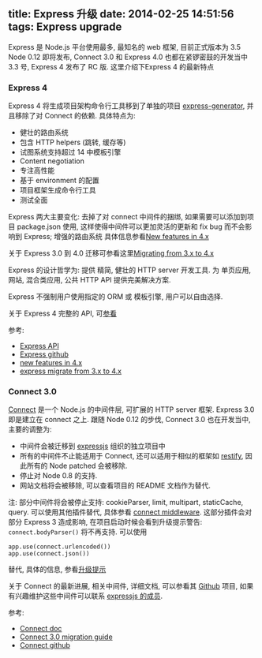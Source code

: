 title: Express 升级
date: 2014-02-25 14:51:56
tags: Express upgrade
---
Express 是 Node.js 平台使用最多, 最知名的 web 框架, 目前正式版本为 3.5
Node 0.12 即将发布, Connect 3.0 和 Express 4.0 也都在紧锣密鼓的开发当中
3.3 号, Express 4 发布了 RC 版. 这里介绍下Express 4 的最新特点

### Express 4
Express 4 将生成项目架构命令行工具移到了单独的项目 [express-generator](https://github.com/expressjs/generator),
并且移除了对 Connect 的依赖. 具体特点为:

* 健壮的路由系统
* 包含 HTTP helpers (跳转, 缓存等)
* 试图系统支持超过 14 中模板引擎
* Content negotiation
* 专注高性能
* 基于 environment 的配置
* 项目框架生成命令行工具
* 测试全面

Express 两大主要变化: 去掉了对 connect 中间件的捆绑, 如果需要可以添加到项目 package.json 使用, 这样使得中间件可以更加灵活的更新和 fix bug
而不会影响到 Express; 增强的路由系统 具体信息参看[New features in 4.x](https://github.com/visionmedia/express/wiki/New-features-in-4.x)

关于 Express 3.0 到 4.0 迁移可参看这里[Migrating from 3.x to 4.x](https://github.com/visionmedia/express/wiki/Migrating-from-3.x-to-4.x)

Express 的设计哲学为: 提供 精简, 健壮的 HTTP server 开发工具. 为 单页应用, 网站, 混合类应用, 公共 HTTP API
提供完美解决方案.

Express 不强制用户使用指定的 ORM 或 模板引擎, 用户可以自由选择. 

关于 Express 4 完整的 API, 可[参看](http://expressjs.com/4x/api.html)


参考:

* [Express API](http://expressjs.org)
* [Express github](https://github.com/visionmedia/express)
* [new features in 4.x](https://github.com/visionmedia/express/wiki/New-features-in-4.x)
* [express migrate from 3.x to 4.x](https://github.com/visionmedia/express/wiki/Migrating-from-3.x-to-4.x)



### Connect 3.0

[Connect](https://github.com/senchalabs/connect) 是一个 Node.js 的中间件层, 
可扩展的 HTTP server 框架. Express 3.0 即是建立在 connect 之上. 跟随 Node 0.12
的步伐, Connect 3.0 也在开发当中, 主要的调整为:

* 中间件会被迁移到 [expressjs](http://github.com/expressjs) 组织的独立项目中
* 所有的中间件不止能适用于 Connect, 还可以适用于相似的框架如 [restify](https://github.com/mcavage/node-restify), 因此所有的 Node patched 会被移除.
* 停止对 Node 0.8 的支持.
* 网站文档将会被移除, 可以查看项目的 README 文档作为替代.

注: 部分中间件将会被停止支持: cookieParser, limit, multipart, staticCache, query. 
可以使用其他插件替代, 具体参看 [connect middleware](https://github.com/senchalabs/connect#middleware).
这部分插件会对部分 Express 3 造成影响, 在项目启动时候会看到升级提示警告: `connect.bodyParser()` 将不再支持.
可以使用
```
app.use(connect.urlencoded())
app.use(connect.json())
```
替代, 具体的信息, 参看[升级提示](https://github.com/senchalabs/connect/wiki/Connect-3.0)

关于 Connect 的最新进展, 相关中间件, 详细文档, 可以参看其 [Github](https://github.com/senchalabs/connect) 项目,
如果有兴趣维护这些中间件可以联系 [expressjs 的成员](https://github.com/orgs/expressjs/members).

参考:

* [Connect doc](http://www.senchalabs.org/connect/)
* [Connect 3.0 migration guide](https://github.com/senchalabs/connect/wiki/Connect-3.0)
* [Connect github](https://github.com/senchalabs/connect)

